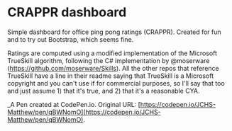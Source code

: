 # CRAPPR dashboard
 Simple dashboard for office ping pong ratings (CRAPPR). Created for fun and to try out Bootstrap, which seems fine.
 
Ratings are computed using a modified implementation of the Microsoft TrueSkill algorithm, following the C# implementation by @moserware (https://github.com/moserware/Skills). All the other repos that reference TrueSkill have a line in their readme saying that TrueSkill is a Microsoft copyright and you can't use if for commercial purposes, so I'll say that too and just assume 1) that it's true, and 2) that it's a reasonable CYA.
 
 _A Pen created at CodePen.io. Original URL: [https://codepen.io/JCHS-Matthew/pen/qBWNomO](https://codepen.io/JCHS-Matthew/pen/qBWNomO).

 
